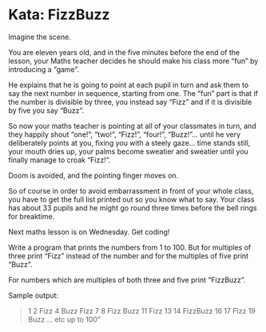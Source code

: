 # Kata: FizzBuzz

Imagine the scene.

You are eleven years old, and in the five minutes before the end of the lesson, your Maths teacher
decides he should make his class more “fun” by introducing a “game”.

He explains that he is going to point at each pupil in turn and ask them to say the next number in sequence, starting from one.
The “fun” part is that if the number is divisible by three, you instead say “Fizz” and if it is divisible by five you say “Buzz”.

So now your maths teacher is pointing at all of your classmates in turn, and they happily shout “one!”, “two!”, “Fizz!”,
“four!”, “Buzz!”… until he very deliberately points at you, fixing you with a steely gaze… time stands still,
your mouth dries up, your palms become sweatier and sweatier until you finally manage to croak “Fizz!”.

Doom is avoided, and the pointing finger moves on.

So of course in order to avoid embarrassment in front of your whole class, you have to get the full list printed out
so you know what to say. Your class has about 33 pupils and he might go round three times before the bell rings
for breaktime.

Next maths lesson is on Wednesday. Get coding!


Write a program that prints the numbers from 1 to 100. But for multiples of three print “Fizz” instead of the number
and for the multiples of five print “Buzz”.

For numbers which are multiples of both three and five print “FizzBuzz”.

Sample output:

> 1
> 2
> Fizz
> 4
> Buzz
> Fizz
> 7
> 8
> Fizz
> Buzz
> 11
> Fizz
> 13
> 14
> FizzBuzz
> 16
> 17
> Fizz
> 19
> Buzz
> … etc up to 100”


